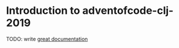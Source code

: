 # Introduction to adventofcode-clj-2019

TODO: write [great documentation](http://jacobian.org/writing/what-to-write/)
